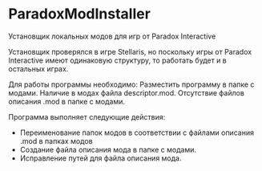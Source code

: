 # ParadoxModInstaller
Установщик локальных модов для игр от Paradox Interactive

Установщик проверялся в игре Stellaris, но поскольку игры от Paradox Interactive имеют одинаковую структуру, то работать будет и в остальных играх.

Для работы программы необходимо:
Разместить программу в папке с модами.
Наличие в модах файла descriptor.mod.
Отсутствие файлов описания .mod в папке с модами.

Программа выполняет следующие действия:
- Переименование папок модов в соответствии с файлами описания .mod в папках модов
- Создание файла описания мода в папке с модами.
- Исправление путей для файла описания мода.
